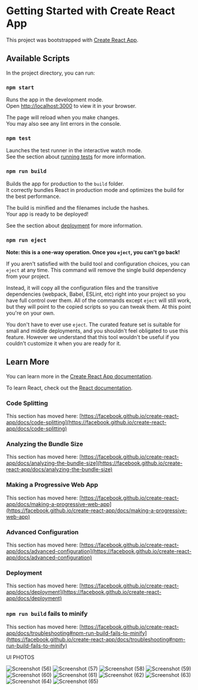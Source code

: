# Getting Started with Create React App

This project was bootstrapped with [Create React App](https://github.com/facebook/create-react-app).

## Available Scripts

In the project directory, you can run:

### `npm start`

Runs the app in the development mode.\
Open [http://localhost:3000](http://localhost:3000) to view it in your browser.

The page will reload when you make changes.\
You may also see any lint errors in the console.

### `npm test`

Launches the test runner in the interactive watch mode.\
See the section about [running tests](https://facebook.github.io/create-react-app/docs/running-tests) for more information.

### `npm run build`

Builds the app for production to the `build` folder.\
It correctly bundles React in production mode and optimizes the build for the best performance.

The build is minified and the filenames include the hashes.\
Your app is ready to be deployed!

See the section about [deployment](https://facebook.github.io/create-react-app/docs/deployment) for more information.

### `npm run eject`

**Note: this is a one-way operation. Once you `eject`, you can't go back!**

If you aren't satisfied with the build tool and configuration choices, you can `eject` at any time. This command will remove the single build dependency from your project.

Instead, it will copy all the configuration files and the transitive dependencies (webpack, Babel, ESLint, etc) right into your project so you have full control over them. All of the commands except `eject` will still work, but they will point to the copied scripts so you can tweak them. At this point you're on your own.

You don't have to ever use `eject`. The curated feature set is suitable for small and middle deployments, and you shouldn't feel obligated to use this feature. However we understand that this tool wouldn't be useful if you couldn't customize it when you are ready for it.

## Learn More

You can learn more in the [Create React App documentation](https://facebook.github.io/create-react-app/docs/getting-started).

To learn React, check out the [React documentation](https://reactjs.org/).

### Code Splitting

This section has moved here: [https://facebook.github.io/create-react-app/docs/code-splitting](https://facebook.github.io/create-react-app/docs/code-splitting)

### Analyzing the Bundle Size

This section has moved here: [https://facebook.github.io/create-react-app/docs/analyzing-the-bundle-size](https://facebook.github.io/create-react-app/docs/analyzing-the-bundle-size)

### Making a Progressive Web App

This section has moved here: [https://facebook.github.io/create-react-app/docs/making-a-progressive-web-app](https://facebook.github.io/create-react-app/docs/making-a-progressive-web-app)

### Advanced Configuration

This section has moved here: [https://facebook.github.io/create-react-app/docs/advanced-configuration](https://facebook.github.io/create-react-app/docs/advanced-configuration)

### Deployment

This section has moved here: [https://facebook.github.io/create-react-app/docs/deployment](https://facebook.github.io/create-react-app/docs/deployment)

### `npm run build` fails to minify

This section has moved here: [https://facebook.github.io/create-react-app/docs/troubleshooting#npm-run-build-fails-to-minify](https://facebook.github.io/create-react-app/docs/troubleshooting#npm-run-build-fails-to-minify)

UI PHOTOS

![Screenshot (56)](https://user-images.githubusercontent.com/86280855/213606508-ec575dd0-2933-4635-b406-c7b8bf245b4e.png)
![Screenshot (57)](https://user-images.githubusercontent.com/86280855/213606517-78a62216-4a6b-47db-af66-96a76027a05d.png)
![Screenshot (58)](https://user-images.githubusercontent.com/86280855/213606529-67fe3236-b39b-469f-a7de-9f13a65a16cc.png)
![Screenshot (59)](https://user-images.githubusercontent.com/86280855/213606545-2d7b2ce6-e69d-408c-84d9-d75cd8719742.png)
![Screenshot (60)](https://user-images.githubusercontent.com/86280855/213606553-37face75-a882-4777-9901-4e001d3fac50.png)
![Screenshot (61)](https://user-images.githubusercontent.com/86280855/213606564-19d7e304-2eba-4a84-b52b-ecef7918cab8.png)
![Screenshot (62)](https://user-images.githubusercontent.com/86280855/213606581-628d3111-4c8c-47ac-8338-bf5810d136f8.png)
![Screenshot (63)](https://user-images.githubusercontent.com/86280855/213606584-e6b1ad02-461f-4610-a6b5-bf99ddf38704.png)
![Screenshot (64)](https://user-images.githubusercontent.com/86280855/213606595-d3d2566b-7550-4bfb-b175-9d223a66a208.png)
![Screenshot (65)](https://user-images.githubusercontent.com/86280855/213606603-e14d5099-03f7-4269-85c4-39de21bcc745.png)
